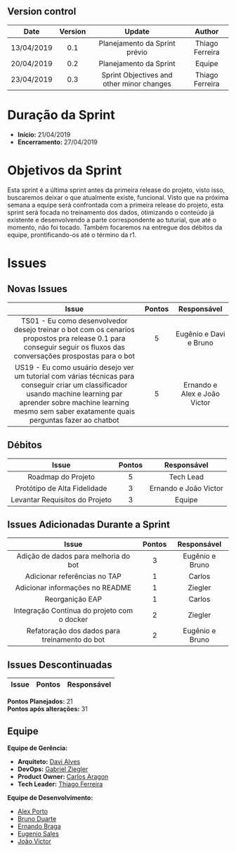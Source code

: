 ## Version control

|Date|Version|Update|Author|
|:--:|:----:|:-------:|:---:|
|13/04/2019|0.1|Planejamento da Sprint prévio|Thiago Ferreira|
|20/04/2019|0.2|Planejamento da Sprint|Equipe|
|23/04/2019|0.3|Sprint Objectives and other minor changes|Thiago Ferreira|

# Duração da Sprint

* <b>Início:</b> 21/04/2019
* <b>Encerramento:</b> 27/04/2019

# Objetivos da Sprint
Esta sprint é a última sprint antes da primeira release do projeto, visto isso, buscaremos deixar o que atualmente existe, funcional. Visto que na próxima semana a equipe será confrontada com a primeira release do projeto, esta sprint será focada no treinamento dos dados, otimizando o conteúdo já existente e desenvolvendo a parte correspondente ao tuturial, que até o momento, não foi tocado. Também focaremos na entregue dos débitos da equipe, prontificando-os até o término da r1.

# Issues
## Novas Issues
|Issue|Pontos|Responsável|
|:--:|:-------:|:--:|
|TS01 - Eu como desenvolvedor desejo treinar o bot com os cenarios propostos pra release 0.1 para conseguir seguir os fluxos das conversações prospostas para o bot|5|Eugênio e Davi e Bruno|
|US19 - Eu como usuário	desejo ver um tutorial com várias técnicas para conseguir criar um classificador usando machine learning par aprender sobre machine learning mesmo sem saber exatamente quais perguntas fazer ao chatbot|5|Ernando e Alex e João Victor |


## Débitos
|Issue|Pontos|Responsável|
|:--:|:-------:|:--:|
|Roadmap do Projeto|5|Tech Lead|
|Protótipo de Alta Fidelidade|3|Ernando e João Victor|
|Levantar Requisitos do Projeto|3|Equipe|

## Issues Adicionadas Durante a Sprint
|Issue|Pontos|Responsável|
|:--:|:-------:|:--:|
|Adição de dados para melhoria do bot|3|Eugênio e Bruno|Entregue|
|Adicionar referências no TAP|1|Carlos|Entregue|
|Adicionar informações no README|1|Ziegler|Entregue|
|Reorganição EAP|1|Carlos|Entregue|
|Integração Contínua do projeto com o docker|2|Ziegler|Entregue|
|Refatoração dos dados para treinamento do bot|2|Eugênio e Bruno|Entregue|

## Issues Descontinuadas
|Issue|Pontos|Responsável|
|:--:|:-------:|:--:|

**Pontos Planejados:** 21<br>
**Pontos após alterações:** 31

## Equipe
**Equipe de Gerência:** <br>
* **Arquiteto:** [Davi Alves](https://github.com/davialvb) <br> 
* **DevOps:** [Gabriel Ziegler](https://github.com/gabrielziegler3) <br>
* **Product Owner:** [Carlos Aragon](https://github.com/carlosaragon) <br>
* **Tech Leader:** [Thiago Ferreira](https://github.com/thiagoiferreira)


**Equipe de Desenvolvimento:** <br>
- [Alex Porto](https://github.com/alexportof)<br>
- [Bruno Duarte](https://github.com/Mexazonic)<br>
- [Ernando Braga](https://github.com/ZarathosDeath)<br>
- [Eugenio Sales](https://github.com/Eugeniosales)<br>
- [João Victor](https://github.com/joao15victor08)<br>